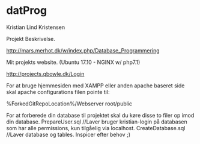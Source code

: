 # datProg
Kristian Lind Kristensen

Projekt Beskrivelse.

http://mars.merhot.dk/w/index.php/Database_Programmering

Mit projekts website. (Ubuntu 17.10 - NGINX w/ php7.1)

http://projects.qbowle.dk/Login

For at bruge hjemmesiden med XAMPP eller anden apache baseret side skal apache configurations filen pointe til:

%ForkedGitRepoLocation%/Webserver root/public

For at forberede din database til projektet skal du køre disse to filer op imod din database.
PrepareUser.sql //Laver bruger kristian-login på databasen som har alle permissions, kun tilgåelig via localhost.
CreateDatabase.sql //Laver database og tables. Inspicer efter behov ;)
